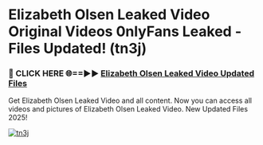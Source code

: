 # Elizabeth Olsen Leaked Video Original Videos 0nlyFans Leaked - Files Updated! (tn3j)

<h3>🔴 CLICK HERE 🌐==►► <a href="https://tinyurl.com/ehrbuxhb" rel="nofollow">Elizabeth Olsen Leaked Video Updated Files</a></h3>

Get Elizabeth Olsen Leaked Video and all content. Now you can access all videos and pictures of Elizabeth Olsen Leaked Video. New Updated Files 2025!

[![tn3j](https://i.imgur.com/lVYEuWS.gif)](https://tinyurl.com/ehrbuxhb)
